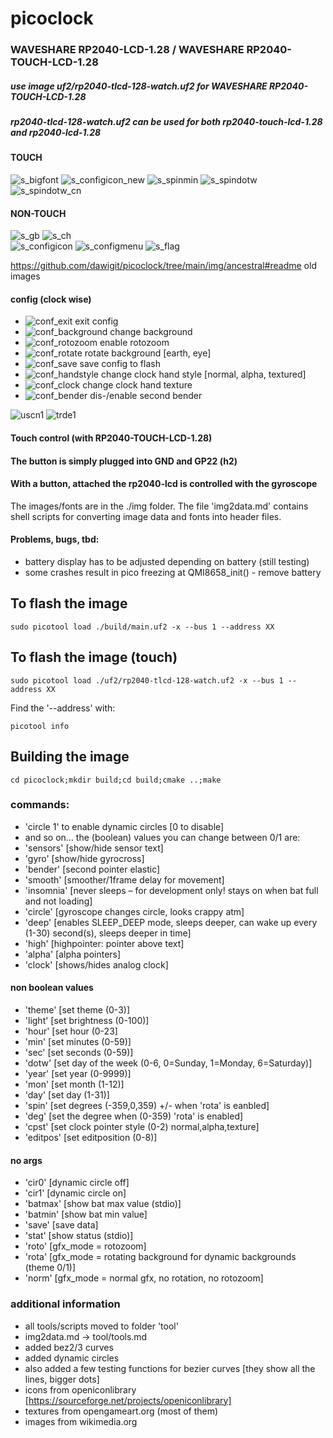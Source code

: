 # picoclock
### WAVESHARE RP2040-LCD-1.28 / WAVESHARE RP2040-TOUCH-LCD-1.28
##### use image uf2/rp2040-tlcd-128-watch.uf2 for WAVESHARE RP2040-TOUCH-LCD-1.28
##### rp2040-tlcd-128-watch.uf2 can be used for both rp2040-touch-lcd-1.28 and rp2040-lcd-1.28
#### TOUCH
![s_bigfont](https://github.com/dawigit/picoclock/blob/main/img/s_bigfont.png) ![s_configicon_new](https://github.com/dawigit/picoclock/blob/main/img/s_configicon_new.png)
![s_spinmin](https://github.com/dawigit/picoclock/blob/main/img/s_spinmin.png) ![s_spindotw](https://github.com/dawigit/picoclock/blob/main/img/s_spindotw.png) ![s_spindotw_cn](https://github.com/dawigit/picoclock/blob/main/img/s_spindotw_cn.png)

#### NON-TOUCH
![s_gb](https://github.com/dawigit/picoclock/blob/main/img/s_gb.png) ![s_ch](https://github.com/dawigit/picoclock/blob/main/img/s_ch.png)  
![s_configicon](https://github.com/dawigit/picoclock/blob/main/img/s_configicon.png) ![s_configmenu](https://github.com/dawigit/picoclock/blob/main/img/s_configmenu.png)
![s_flag](https://github.com/dawigit/picoclock/blob/main/img/s_flag.png)

https://github.com/dawigit/picoclock/tree/main/img/ancestral#readme old images

#### config (clock wise)
- ![conf_exit](https://github.com/dawigit/picoclock/blob/main/img/conf_exit.png)  exit config
- ![conf_background](https://github.com/dawigit/picoclock/blob/main/img/conf_background.png)	change background
- ![conf_rotozoom](https://github.com/dawigit/picoclock/blob/main/img/conf_rotozoom.png)  enable rotozoom
- ![conf_rotate](https://github.com/dawigit/picoclock/blob/main/img/conf_rotate.png)  rotate background [earth, eye]
- ![conf_save](https://github.com/dawigit/picoclock/blob/main/img/conf_save.png)  save config to flash
- ![conf_handstyle](https://github.com/dawigit/picoclock/blob/main/img/conf_handstyle.png)  change clock hand style [normal, alpha, textured]
- ![conf_clock](https://github.com/dawigit/picoclock/blob/main/img/conf_clock.png)  change clock hand texture
- ![conf_bender](https://github.com/dawigit/picoclock/blob/main/img/conf_bender.png)  dis-/enable second bender


![uscn1](https://user-images.githubusercontent.com/26333559/196231673-cdbe89fb-14fd-46a9-b566-e3241b16d3c8.png)
![trde1](https://user-images.githubusercontent.com/26333559/196231689-c6d9e030-b088-4c9f-bef6-1a3cd4f5b1c6.png)

#### Touch control (with RP2040-TOUCH-LCD-1.28)

#### The button is simply plugged into GND and GP22 (h2)
#### With a button, attached the rp2040-lcd is controlled with the gyroscope

The images/fonts are in the ./img folder.
The file 'img2data.md' contains shell scripts for converting image data and fonts into header files.

#### Problems, bugs, tbd:
- battery display has to be adjusted depending on battery (still testing)
- some crashes result in pico freezing at QMI8658_init() - remove battery

## To flash the image

`sudo picotool load ./build/main.uf2 -x --bus 1 --address XX`

## To flash the image (touch)

`sudo picotool load ./uf2/rp2040-tlcd-128-watch.uf2 -x --bus 1 --address XX`


Find the '--address' with:

`picotool info`


## Building the image

`cd picoclock;mkdir build;cd build;cmake ..;make`

### commands:
- 'circle 1' to enable dynamic circles [0 to disable]
- and so on… the (boolean) values you can change between 0/1 are:
- 'sensors'		[show/hide sensor text]
- 'gyro'		  [show/hide gyrocross]
- 'bender'		[second pointer elastic]
- 'smooth'		[smoother/1frame delay for movement]
- 'insomnia'	[never sleeps – for development only! stays on when bat full and not loading]
- 'circle'		[gyroscope changes circle, looks crappy atm]
- 'deep'		[enables SLEEP_DEEP mode, sleeps deeper, can wake up every (1-30) second(s), sleeps deeper in time]
- 'high'		[highpointer: pointer above text]
- 'alpha'		[alpha pointers]
- 'clock'		[shows/hides analog clock]

#### non boolean values
- 'theme'		[set theme (0-3)]
- 'light'		[set brightness (0-100)]
- 'hour'		[set hour (0-23]
- 'min'			[set minutes (0-59)]
- 'sec'			[set seconds (0-59)]
- 'dotw'		[set day of the week (0-6, 0=Sunday, 1=Monday, 6=Saturday)]
- 'year'		[set year (0-9999)]
- 'mon'			[set month (1-12)]
- 'day'			[set day (1-31)]
- 'spin'		[set degrees (-359,0,359) +/- when 'rota' is eanbled]
- 'deg'			[set the degree when (0-359) 'rota' is enabled]
- 'cpst'    [set clock pointer style (0-2) normal,alpha,texture]
- 'editpos'		[set editposition (0-8)]

#### no args
- 'cir0'		[dynamic circle off]
- 'cir1'		[dynamic circle on]
- 'batmax'		[show bat max value (stdio)]
- 'batmin'		[show bat min value]
- 'save'		[save data]
- 'stat'		[show status (stdio)]
- 'roto'		[gfx_mode = rotozoom]
- 'rota'		[gfx_mode = rotating background for dynamic backgrounds (theme 0/1)]
- 'norm'		[gfx_mode = normal gfx, no rotation, no rotozoom]


### additional information
- all tools/scripts moved to folder 'tool'
- img2data.md -> tool/tools.md
- added bez2/3 curves
- added dynamic circles
- also added a few testing functions for bezier curves [they show all the lines, bigger dots]
- icons from openiconlibrary [https://sourceforge.net/projects/openiconlibrary]
- textures from opengameart.org (most of them)
- images from wikimedia.org
